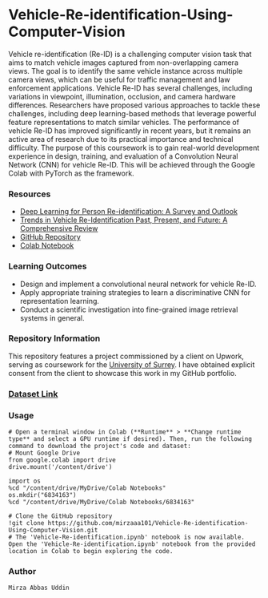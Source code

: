 # Vehicle-Re-identification-Using-Computer-Vision
Vehicle re-identification (Re-ID) is a challenging computer vision task that aims to match vehicle images captured from non-overlapping camera views. The goal is to identify the same vehicle instance across multiple camera views, which can be useful for traffic management and law enforcement applications. Vehicle Re-ID has several challenges, including variations in viewpoint, illumination, occlusion, and camera hardware differences. Researchers have proposed various approaches to tackle these challenges, including deep learning-based methods that leverage powerful feature representations to match similar vehicles. The performance of vehicle Re-ID has improved significantly in recent years, but it remains an active area of research due to its practical importance and technical difficulty. The purpose of this coursework is to gain real-world development experience in design, training, and evaluation of a Convolution Neural Network (CNN) for vehicle Re-ID. This will be achieved through the Google Colab with PyTorch as the framework.

### Resources
- [Deep Learning for Person Re-identification: A Survey and Outlook](https://arxiv.org/pdf/2001.04193)
- [Trends in Vehicle Re-Identification Past, Present, and Future: A Comprehensive Review](https://www.mdpi.com/2227-7390/9/24/3162)
- [GitHub Repository](https://github.com/Surrey-EEEM071-CVDL/2024CourseWork)
- [Colab Notebook](https://colab.research.google.com/drive/1fH9ZxSr8fm0PeB5-F194nxPnqjuu4wvs?usp=sharing)

### Learning Outcomes
  - Design and implement a convolutional neural network for vehicle Re-ID.
  - Apply appropriate training strategies to learn a discriminative CNN for representation learning.
  - Conduct a scientific investigation into fine-grained image retrieval systems in general.
    
### Repository Information

This repository features a project commissioned by a client on Upwork, serving as coursework for the [University of Surrey](https://www.surrey.ac.uk/). I have obtained explicit consent from the client to showcase this work in my GitHub portfolio.

### [Dataset Link](https://drive.google.com/file/u/1/d/1TfGT84sEv-KBXOwi735_ECr7gjTyCJNz/view?usp=sharing)

### Usage
    # Open a terminal window in Colab (**Runtime** > **Change runtime type** and select a GPU runtime if desired). Then, run the following command to download the project's code and dataset:
    # Mount Google Drive
    from google.colab import drive
    drive.mount('/content/drive')
    
    import os
    %cd "/content/drive/MyDrive/Colab Notebooks"
    os.mkdir("6834163")
    %cd "/content/drive/MyDrive/Colab Notebooks/6834163"
    
    # Clone the GitHub repository
    !git clone https://github.com/mirzaaa101/Vehicle-Re-identification-Using-Computer-Vision.git
    # The 'Vehicle-Re-identification.ipynb' notebook is now available. Open the 'Vehicle-Re-identification.ipynb' notebook from the provided location in Colab to begin exploring the code.
### Author
    Mirza Abbas Uddin
